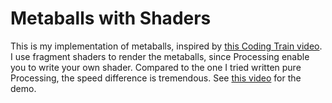 # Metaballs with Shaders

This is my implementation of metaballs, inspired by [this Coding Train video](https://www.youtube.com/watch?v=ccYLb7cLB1I). I use fragment shaders to render the metaballs, since Processing enable you to write your own shader. Compared to the one I tried written pure Processing, the speed difference is tremendous. See [this video](https://youtu.be/LZfmCuEPRIM) for the demo.
